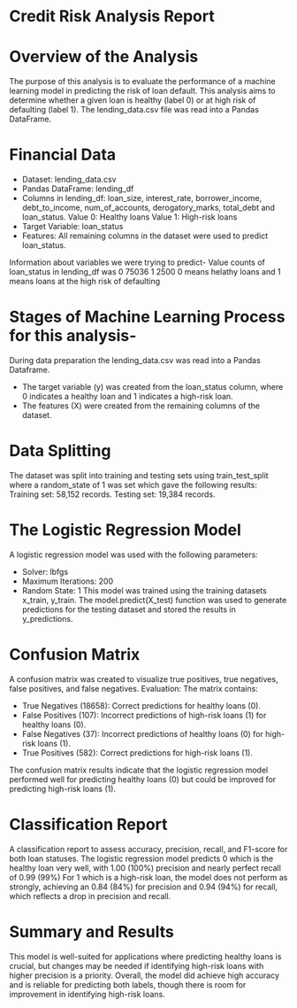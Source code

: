 # Credit Risk Analysis Report

# Overview of the Analysis
The purpose of this analysis is to evaluate the performance of a machine learning model in predicting the risk of loan default.
This analysis aims to determine whether a given loan is healthy (label 0) or at high risk of defaulting (label 1).
The lending_data.csv file was read into a Pandas DataFrame.

# Financial Data
- Dataset: lending_data.csv
- Pandas DataFrame: lending_df
- Columns in lending_df: loan_size,	interest_rate,	borrower_income,	debt_to_income,	num_of_accounts,	derogatory_marks,	total_debt and	loan_status.
Value 0: Healthy loans
Value 1: High-risk loans
- Target Variable: loan_status
- Features: All remaining columns in the dataset were used to predict loan_status.

Information about variables we were trying to predict-
Value counts of loan_status in lending_df was
0    75036
1     2500
0 means helathy loans and 1 means loans at the high risk of defaulting

# Stages of Machine Learning Process for this analysis-
During data preparation the lending_data.csv was read into a Pandas Dataframe.
- The target variable (y) was created from the loan_status column, where 0 indicates a healthy loan and 1 indicates a high-risk loan.
- The features (X) were created from the remaining columns of the dataset.

# Data Splitting
The dataset was split into training and testing sets using train_test_split where a random_state of 1 was set which gave the following results:
Training set: 58,152 records.
Testing set: 19,384 records.

# The Logistic Regression Model
A logistic regression model was used with the following parameters:
- Solver: lbfgs
- Maximum Iterations: 200
- Random State: 1
This model was trained using the training datasets x_train, y_train.
The model.predict(X_test) function was used to generate predictions for the testing dataset and stored the results in y_predictions.

# Confusion Matrix
A confusion matrix was created to visualize true positives, true negatives, false positives, and false negatives.
Evaluation: The matrix contains:
- True Negatives (18658): Correct predictions for healthy loans (0).
- False Positives (107): Incorrect predictions of high-risk loans (1) for healthy loans (0).
- False Negatives (37): Incorrect predictions of healthy loans (0) for high-risk loans (1).
- True Positives (582): Correct predictions for high-risk loans (1).

The confusion matrix results indicate that the logistic regression model performed well for predicting healthy loans (0) 
but could be improved for predicting high-risk loans (1).

# Classification Report
A classification report to assess accuracy, precision, recall, and F1-score for both loan statuses.
The logistic regression model predicts 0 which is the healthy loan very well, with 1.00 (100%) precision and nearly perfect recall of 0.99 (99%)
For 1 which is a high-risk loan, the model does not perform as strongly, achieving an 0.84 (84%) for precision and 0.94 (94%) for recall, which reflects a drop in precision and recall.

# Summary and Results
This model is well-suited for applications where predicting healthy loans is crucial, but changes may be needed if identifying high-risk loans with higher precision is a priority.
Overall, the model did achieve high accuracy and is reliable for predicting both labels, though there is room for improvement in identifying high-risk loans.

